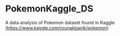 # PokemonKaggle_DS

A data analysis of Pokemon dataset found in Kaggle (https://www.kaggle.com/rounakbanik/pokemon)
